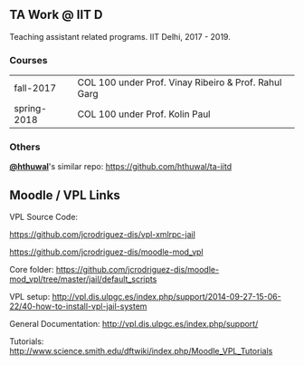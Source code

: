 
## TA Work @ IIT D

Teaching assistant related programs. IIT Delhi, 2017 - 2019.

### Courses

|               |                                                       |
|---------------|-------------------------------------------------------|
| fall-2017     | COL 100 under Prof. Vinay Ribeiro & Prof. Rahul Garg  |
| spring-2018   | COL 100 under Prof. Kolin Paul                        |


### Others

[**@hthuwal**](https://github.com/hthuwal/)'s similar repo: https://github.com/hthuwal/ta-iitd


## Moodle / VPL Links

VPL Source Code:

https://github.com/jcrodriguez-dis/vpl-xmlrpc-jail

https://github.com/jcrodriguez-dis/moodle-mod_vpl

Core folder: https://github.com/jcrodriguez-dis/moodle-mod_vpl/tree/master/jail/default_scripts

VPL setup: http://vpl.dis.ulpgc.es/index.php/support/2014-09-27-15-06-22/40-how-to-install-vpl-jail-system

General Documentation: http://vpl.dis.ulpgc.es/index.php/support/

Tutorials: http://www.science.smith.edu/dftwiki/index.php/Moodle_VPL_Tutorials
